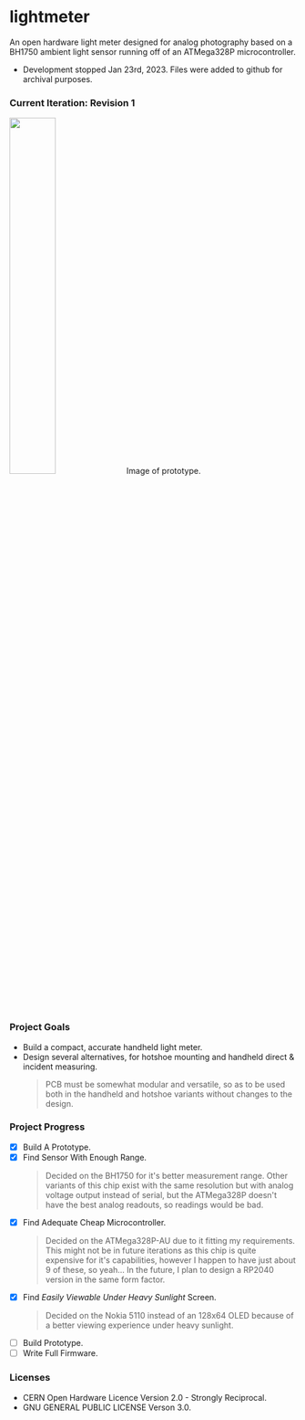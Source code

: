# lightmeter
An open hardware light meter designed for analog photography based on a BH1750 ambient light sensor running off of an ATMega328P microcontroller.
 
* Development stopped Jan 23rd, 2023. Files were added to github for archival purposes.

### Current Iteration: Revision 1
<img src="https://imgur.com/pm2ZVXc.png" width=40% height=40%>
Image of prototype.

### Project Goals
* Build a compact, accurate handheld light meter.
* Design several alternatives, for hotshoe mounting and handheld direct & incident measuring.
  > PCB must be somewhat modular and versatile, so as to be used both in the handheld and hotshoe variants without changes to the design.

### Project Progress
- [x] Build A Prototype.
- [x] Find Sensor With Enough Range.
  > Decided on the BH1750 for it's better measurement range. Other variants of this chip exist with the same resolution but with analog voltage output instead of serial, but the ATMega328P doesn't have the best analog readouts, so readings would be bad.
- [x] Find Adequate Cheap Microcontroller.
  > Decided on the ATMega328P-AU due to it fitting my requirements. This might not be in future iterations as this chip is quite expensive for it's capabilities, however I happen to have just about 9 of these, so yeah... In the future, I plan to design a RP2040 version in the same form factor.
- [x] Find *Easily Viewable Under Heavy Sunlight* Screen.
  > Decided on the Nokia 5110 instead of an 128x64 OLED because of a better viewing experience under heavy sunlight.
- [ ] Build Prototype.
- [ ] Write Full Firmware.

### Licenses
* CERN Open Hardware Licence Version 2.0 - Strongly Reciprocal.
* GNU GENERAL PUBLIC LICENSE Verson 3.0.
